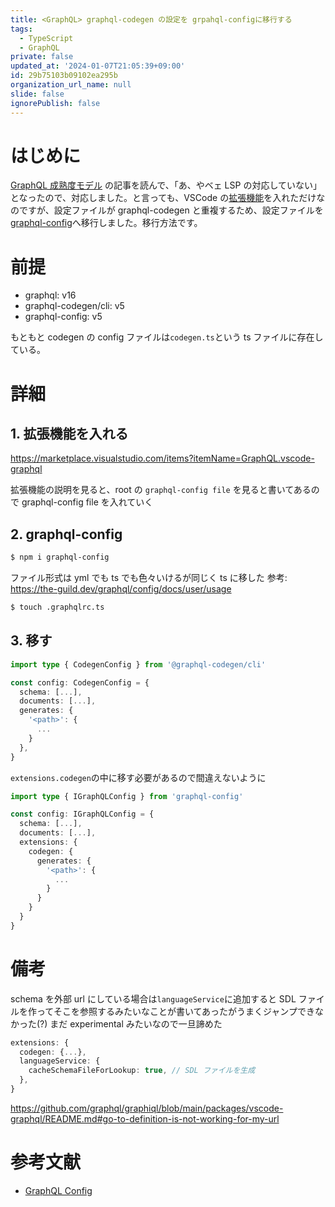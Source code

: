 ```yaml
---
title: <GraphQL> graphql-codegen の設定を grpahql-configに移行する
tags:
  - TypeScript
  - GraphQL
private: false
updated_at: '2024-01-07T21:05:39+09:00'
id: 29b75103b09102ea295b
organization_url_name: null
slide: false
ignorePublish: false
---
```


# はじめに

[GraphQL 成熟度モデル](https://oisham.hatenablog.com/entry/2023/05/01/141829) の記事を読んで、「あ、やベェ LSP の対応していない」となったので、対応しました。と言っても、VSCode の[拡張機能](https://marketplace.visualstudio.com/items?itemName=GraphQL.vscode-graphql)を入れただけなのですが、設定ファイルが graphql-codegen と重複するため、設定ファイルを[graphql-config](https://the-guild.dev/graphql/config/docs)へ移行しました。移行方法です。

# 前提

- graphql: v16
- graphql-codegen/cli: v5
- graphql-config: v5

もともと codegen の config ファイルは`codegen.ts`という ts ファイルに存在している。

# 詳細

## 1. 拡張機能を入れる

https://marketplace.visualstudio.com/items?itemName=GraphQL.vscode-graphql

拡張機能の説明を見ると、root の `graphql-config file` を見ると書いてあるので graphql-config file を入れていく

## 2. graphql-config

```bash
$ npm i graphql-config
```

ファイル形式は yml でも ts でも色々いけるが同じく ts に移した
参考: https://the-guild.dev/graphql/config/docs/user/usage

```bash
$ touch .graphqlrc.ts
```

## 3. 移す

```codegen.ts
import type { CodegenConfig } from '@graphql-codegen/cli'

const config: CodegenConfig = {
  schema: [...],
  documents: [...],
  generates: {
    '<path>': {
      ...
    }
  },
}
```

`extensions.codegen`の中に移す必要があるので間違えないように

```.graphqlrc.ts
import type { IGraphQLConfig } from 'graphql-config'

const config: IGraphQLConfig = {
  schema: [...],
  documents: [...],
  extensions: {
    codegen: {
      generates: {
        '<path>': {
          ...
        }
      }
    }
  }
}
```

# 備考

schema を外部 url にしている場合は`languageService`に追加すると SDL ファイルを作ってそこを参照するみたいなことが書いてあったがうまくジャンプできなかった(?)
まだ experimental みたいなので一旦諦めた

```.graphqlrc.ts
extensions: {
  codegen: {...},
  languageService: {
    cacheSchemaFileForLookup: true, // SDL ファイルを生成
  },
}
```

https://github.com/graphql/graphiql/blob/main/packages/vscode-graphql/README.md#go-to-definition-is-not-working-for-my-url

# 参考文献

- [GraphQL Config](https://the-guild.dev/graphql/config/docs)
